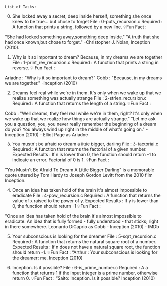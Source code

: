     List of Tasks:


0. She locked away a secret, deep inside herself, something she once knew to be true... but chose to forget
File : 0-puts_recursion.c
Required : A function that prints a string, followed by a new line.
💡Fun Fact :

"She had locked something away,something deep inside."
"A truth that she had once known,but chose to forget."
-Christopher J. Nolan, Inception (2010).

1. Why is it so important to dream? Because, in my dreams we are together
File : 1-print_rev_recursion.c
Required : A function that prints a string in reverse.
💡 Fun Fact :

Ariadne : "Why is it so important to dream?"
Cobb : "Because, in my dreams we are together."
-Inception (2010)


2. Dreams feel real while we're in them. It's only when we wake up that we realize something was actually strange
File : 2-strlen_recursion.c
Required : A function that returns the length of a string.
💡Fun Fact :

Cobb : "Well dreams, they feel real while we're in them, right? It's only when we wake up that we realize how things are actually strange."
"Let me ask you a question, you, you never really remember the beginning of a dream do you? You always wind up right in the middle of what's going on."
-Inception (2010) - Elliot Page as Ariadne


3. You mustn't be afraid to dream a little bigger, darling
File : 3-factorial.c
Required : A function that returns the factorial of a given number.
Expected Results :
If n is lower than 0, the function should return -1 to indicate an error.
Factorial of 0 is 1.
💡Fun Fact :

"You Mustn't Be Afraid To Dream A Little Bigger Darling" is a memorable quote uttered by Tom Hardy to Joseph Gordon Levitt from the 2010 film Inception.


4. Once an idea has taken hold of the brain it's almost impossible to eradicate
File : 4-pow_recursion.c
Required : A function that returns the value of x raised to the power of y.
Expected Results : If y is lower than 0, the function should return -1
💡Fun Fact :

"Once an idea has taken hold of the brain it's almost impossible to eradicate. An idea that is fully formed - fully understood - that sticks; right in there somewhere.
Leonardo DiCaprio as Cobb - Inception (2010) - IMDb


5. Your subconscious is looking for the dreamer
File : 5-sqrt_recursion.c
Required : A function that returns the natural square root of a number.
Expected Results : If n does not have a natural square root, the function should return -1.
💡Fun Fact : “Arthur : Your subconscious is looking for the dreamer; me. Inception (2010)

6. Inception. Is it possible?
File : 6-is_prime_number.c
Required : A a function that returns 1 if the input integer is a prime number, otherwise return 0.
💡Fun Fact : “Saito: Inception. Is it possible? Inception (2010)

